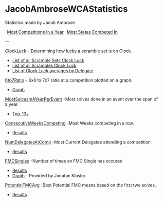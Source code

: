 # JacobAmbroseWCAStatistics

Statistics made by Jacob Ambrose

-[Most Competitions In a Year](https://github.com/Jambrose777/JacobAmbroseWCAStatistics/blob/master/MostCompsInYear/README.md)
-[Most States Competed In](https://github.com/Jambrose777/JacobAmbroseWCAStatistics/blob/master/MostStates/README.md)
 
 --

[ClockLuck](https://github.com/Jambrose777/JacobAmbroseWCAStatistics/blob/master/ClockLuck/README.md) - Determining how lucky a scramble set is on Clock.

 - [List of all Scramble Sets Clock Luck](https://github.com/Jambrose777/JacobAmbroseWCAStatistics/blob/master/ClockLuck/results/Results.md)
 - [List of all Scrambles Clock Luck](https://github.com/Jambrose777/JacobAmbroseWCAStatistics/blob/master/ClockLuck/results/ResultsSingle.md)
 - [List of Clock Luck averages by Delegate](https://github.com/Jambrose777/JacobAmbroseWCAStatistics/blob/master/ClockLuck/results/ResultsDelegates.md)

[6to7Ratio](https://github.com/Jambrose777/JacobAmbroseWCAStatistics/blob/master/6to7Ratio/README.md) - 6x6 to 7x7 ratio at a competition plotted on a graph.

 - [Graph](https://github.com/Jambrose777/JacobAmbroseWCAStatistics/blob/master/6to7Ratio/Results.png)

[MostSolvesInAYearPerEvent](https://github.com/Jambrose777/JacobAmbroseWCAStatistics/blob/master/MostSolvesInAYearPerEvent/README.md) -Most solves done in an event over the span of a year.

 - [Top-10s](https://github.com/Jambrose777/JacobAmbroseWCAStatistics/blob/master/MostSolvesInAYearPerEvent/Results.md)

[ConsecutiveWeeksCompeting](https://github.com/Jambrose777/JacobAmbroseWCAStatistics/blob/master/ConsecutiveWeeksCompeting/README.md) -Most Weeks competing in a row.

 - [Results](https://github.com/Jambrose777/JacobAmbroseWCAStatistics/blob/master/ConsecutiveWeeksCompeting/results/Results.md)

[NumDelegatesAtComp](https://github.com/Jambrose777/JacobAmbroseWCAStatistics/blob/master/NumDelegatesAtComp/README.md) -Most Current Delegates attending a competition.

 - [Results](https://github.com/Jambrose777/JacobAmbroseWCAStatistics/blob/master/NumDelegatesAtComp/Results.md)

[FMCSingles](https://github.com/Jambrose777/JacobAmbroseWCAStatistics/blob/master/FMCSingles/README.md) -Number of times an FMC Single has occured

 - [Results](https://github.com/Jambrose777/JacobAmbroseWCAStatistics/blob/master/FMCSingles/Results.md)
 - [Graph](https://github.com/Jambrose777/JacobAmbroseWCAStatistics/blob/master/FMCSingles/ResultGraph.jpg) - Provided by Jonatan Klosko

 [PotentialFMCAvg](https://github.com/Jambrose777/JacobAmbroseWCAStatistics/blob/master/PotentialFMCAvg/README.md) -Best Potential FMC means based on the first two solves.

 - [Results](https://github.com/Jambrose777/JacobAmbroseWCAStatistics/blob/master/PotentialFMCAvg/Results.md)
